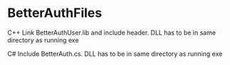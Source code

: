 # BetterAuthFiles
C++
Link BetterAuthUser.lib and include header. DLL has to be in same directory as running exe

C#
Include BetterAuth.cs. DLL has to be in same directory as running exe
